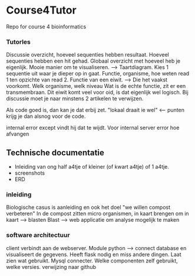# Course4Tutor
Repo for course 4 bioinformatics

### Tutorles
Discussie
overzicht, hoeveel sequenties hebben resultaat. Hoeveel sequenties hebben een hit gehad.
Globaal overzicht met hoeveel heb je eigenlijk. Mooie manier om te visualiseren. --> Taartdiagram.
Kies 1 sequentie uit waar je dieper op in gaat. Functie, organisme, hoe weten read 1 ten opzichte van read 2. 
Functie van een eiwit. --> Die het vaakst voorkomt.
Welk organisme, welk niveau
Wat is de echte functie, zit er een transmembraan. 
Dit eiwit komt veel voor oid, is dat eigenlijk wel logisch.
Bij discussie moet je naar minstens 2 artikelen te verwijzen. 

Als code goed is, dan kan je dat erbij zet. "lokaal draait ie wel" <-- punten krijg je dan alsnog voor de code.


internal error
except vindt hij dat te wijdt. Voor internal server error hoe afvangen

## Technische documentatie
- Inleiding van ong half a4tje of kleiner (of kwart a4tje) of 1 a4tje. 
- screenshots
- ERD

### inleiding
Biologische casus is aanleiding en ook het doel
"we willen compost verbeteren"
In de compost zitten micro organismen, in kaart brengen
om in kaart --> blasten
Blast --> web applicatie
om analyse mogelijk te maken

### software architectuur
client verbindt aan de webserver. Module python --> connect database en visualiseert de gegevens. 
Heeft flask nodig en miss andere dingen.
Laat zien wat gebruikt.
Mysql connecter. Welke componenten zelf gebruikt, welke versies. 
verwijzing naar github
